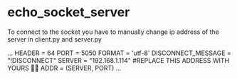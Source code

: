 # echo_socket_server
To connect to the socket you have to manually change ip address of the server in client.py and server.py 

...
HEADER = 64
PORT = 5050
FORMAT = 'utf-8'
DISCONNECT_MESSAGE = "!DISCONNECT"
SERVER = "192.168.1.114" #REPLACE THIS ADDRESS WITH YOURS 👀👀
ADDR = (SERVER, PORT)
...
